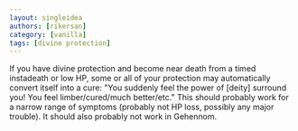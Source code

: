 ```yaml
---
layout: singleidea
authors: [rikersan]
category: [vanilla]
tags: [divine protection]
---
```

If you have divine protection and become near death from a timed instadeath or low HP, some or all of your protection may automatically convert itself into a cure: "You suddenly feel the power of [deity] surround you! You feel limber/cured/much better/etc." This should probably work for a narrow range of symptoms (probably not HP loss, possibly any major trouble). It should also probably not work in Gehennom.
